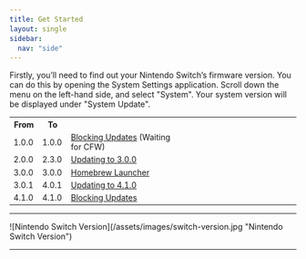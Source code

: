 ```yaml
---
title: Get Started
layout: single
sidebar:
  nav: "side"
---
```


Firstly, you’ll need to find out your Nintendo Switch’s firmware version. You can do this by opening the System Settings application. Scroll down the menu on the left-hand side, and select "System". Your system version will be displayed under "System Update".

<center>
	<table>
		<colgroup>
			<col span="1" style="width: 10%;" />
			<col span="1" style="width: 10%;" />
			<col span="1" style="width: 40%;" />
			<col span="1" style="width: 40%;" />
		</colgroup>
		<tbody>
			<tr>
				<th>From</th>
				<th>To</th>
				<th></th>
			</tr>
			<tr>
				<td>1.0.0</td>
				<td>1.0.0</td>
				<td><a href="/guide/blocking-updates">Blocking Updates</a> (Waiting for CFW)</td>
			</tr>
			<tr>
				<td>2.0.0</td>
				<td>2.3.0</td>
				<td><a href="/guide/updating-to-3.0.0">Updating to 3.0.0</a></td>
			</tr>
			<tr>
				<td>3.0.0</td>
				<td>3.0.0</td>
				<td><a href="/guide/homebrew-launcher">Homebrew Launcher</a></td>
			</tr>
			<tr>
				<td>3.0.1</td>
				<td>4.0.1</td>
				<td><a href="/guide/updating-to-4.1.0">Updating to 4.1.0</a></td>
			</tr>
			<tr>
				<td>4.1.0</td>
				<td>4.1.0</td>
				<td><a href="/guide/blocking-updates">Blocking Updates</a></td>
			</tr>
		</tbody>
	</table>
</center>
<hr>
![Nintendo Switch Version](/assets/images/switch-version.jpg "Nintendo Switch Version")
<hr>
